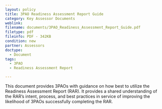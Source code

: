 ```yaml
---
layout: policy   
title: 3PAO Readiness Assessment Report Guide
category: Key Assessor Documents
weblink:
filename: documents/3PAO_Readiness_Assessment_Report_Guide.pdf
filetype: pdf
fileinfo: PDF - 342KB
condition: new
partner: Assessors
doctype:
  - Document
tags:
  - 3PAO
  - Readiness Assessment Report

---
```

This document provides 3PAOs with guidance on how best to utilize the Readiness Assessment Report (RAR). It provides a shared understanding of the RAR’s intent, process, and best practices in service of improving the likelihood of 3PAOs successfully completing the RAR.
